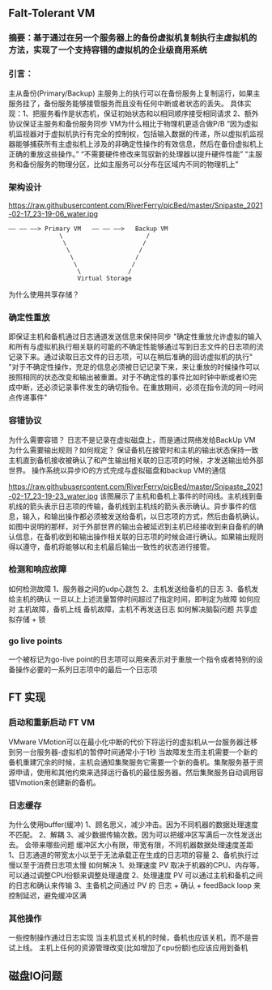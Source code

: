 ## Falt-Tolerant VM
### 摘要：基于通过在另一个服务器上的备份虚拟机复制执行主虚拟机的方法，实现了一个支持容错的虚拟机的企业级商用系统
### 引言：
主从备份(Primary/Backup)
    主服务上的执行可以在备份服务上复制运行，如果主服务挂了，备份服务能够接管服务而且没有任何中断或者状态的丢失。
    具体实现：1、把服务看作是状态机，保证初始状态和以相同顺序接受相同请求 2、额外协议保证主服务和备份服务同步
VM为什么相比于物理机更适合做P/B
    “因为虚拟机监视器对于虚拟机执行有完全的控制权，包括输入数据的传递，所以虚拟机监视器能够捕获所有主虚拟机上涉及的非确定性操作的有效信息，然后在备份虚拟机上正确的重放这些操作。”
    “不需要硬件修改来驾驭新的处理器以提升硬件性能”
    “主服务和备份服务的物理分区，比如主服务可以分布在区域内不同的物理机上”
### 架构设计
https://raw.githubusercontent.com/RiverFerry/picBed/master/Snipaste_2021-02-17_23-19-06_water.jpg

```
—— —— ——> Primary VM   —— —— ——>   Backup VM
              \                       /
               \                     /
                \                   /
                 \                 /
                  \               /
                   \             /
                   Virtual Storage 
```
为什么使用共享存储？

### 确定性重放
即保证主机和备机通过日志通道发送信息来保持同步
  "确定性重放允许虚拟的输入和所有与虚拟机执行相关联的可能的不确定性能够通过写到日志文件的日志项的流记录下来。通过读取日志文件的日志项，可以在稍后准确的回访虚拟机的执行"
  "对于不确定性操作，充足的信息必须被日记记录下来，来让重放的时候操作可以按照相同的状态改变和输出被重置。对于不确定性的事件比如时钟中断或者IO完成中断，还必须记录事件发生的确切指令。在重放期间，必须在指令流的同一时间点传递事件"

### 容错协议
为什么需要容错？
    日志不是记录在虚拟磁盘上，而是通过网络发给BackUp VM
为什么需要输出规则？如何规定？
    保证备机在接管时和主机的输出状态保持一致
    主机直到备机接收被确认了和产生输出相关联的日志项的时候，才发送输出给外部世界。
    操作系统以异步IO的方式完成与虚拟磁盘和backup VM的通信
    
https://raw.githubusercontent.com/RiverFerry/picBed/master/Snipaste_2021-02-17_23-19-23_water.jpg
该图展示了主机和备机上事件的时间线。主机线到备机线的箭头表示日志项的传输，备机线到主机线的箭头表示确认。异步事件的信息，输入，和输出操作都必须被发送给备机，以日志项的方式，然后由备机确认。如图中说明的那样，对于外部世界的输出会被延迟到主机已经接收到来自备机的确认信息，在备机收到和输出操作相关联的日志项的时候会进行确认。如果输出规则得以遵守，备机将能够以和主机最后输出一致性的状态进行接管。
### 检测和响应故障
如何检测故障
1、服务器之间的udp心跳包
2、主机发送给备机的日志
3、备机发给主机的确认
一旦以上上述流量暂停时间超过了指定时间，即判定为故障
如何应对
主机故障，备机上线
备机故障，主机不再发送日志
如何解决脑裂问题
共享虚拟存储 + 锁

### go live points
一个被标记为go-live point的日志项可以用来表示对于重放一个指令或者特别的设备操作必要的一系列日志项中的最后一个日志项

## FT 实现
### 启动和重新启动 FT VM
VMware VMotion可以在最小化中断的代价下将运行的虚拟机从一台服务器迁移到另一台服务器-虚拟机的暂停时间通常小于1秒
当故障发生而主机需要一个新的备机重建冗余的时候，主机会通知集聚服务它需要一个新的备机。集聚服务基于资源申请，使用和其他约束来选择运行备机的最佳服务器。然后集聚服务自动调用容错Vmotion来创建新的备机。

### 日志缓存
为什么使用buffer(缓冲)
1、顾名思义，减少冲击。因为不同机器的数据处理速度不匹配。
2、解耦
3、减少数据传输次数。因为可以把缓冲区写满后一次性发送出去。
会带来哪些问题
缓冲区大小有限，带宽有限，不同机器数据处理速度差距
1、日志通道的带宽太小以至于无法承载正在生成的日志项的容量
2、备机执行过慢以至于消费日志项太慢
如何解决
1、处理速度 PV 取决于机器的CPU、内存等，可以通过调整CPU份额来调整处理速度
2、处理速度 PV 可以通过主机和备机之间的日志和确认来传输
3、主备机之间通过 PV 的 日志 + 确认 + feedBack loop 来控制延迟，避免缓冲区满
### 其他操作
一些控制操作通过日志实现
    当主机显式关机的时候，备机也应该关机，而不是尝试上线。
    主机上任何的资源管理改变(比如增加了cpu份额)也应该应用到备机
## 磁盘IO问题


